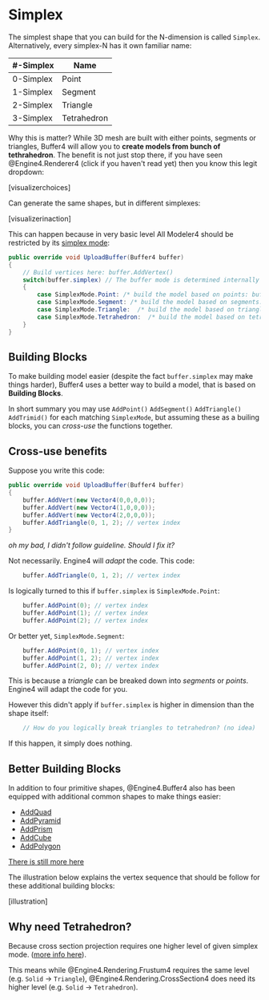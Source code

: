 # Simplex

The simplest shape that you can build for the N-dimension is called `Simplex`. Alternatively, every simplex-N has it own familiar name:

|#-Simplex|Name|
|---|---|
|0-Simplex|Point|
|1-Simplex|Segment|
|2-Simplex|Triangle|
|3-Simplex|Tetrahedron|

Why this is matter? While 3D mesh are built with either points, segments or triangles, Buffer4 will allow you to **create models from bunch of tethrahedron**. The benefit is not just stop there, if you have seen @Engine4.Renderer4 (click if you haven't read yet) then you know this legit dropdown:

[visualizerchoices]

Can generate the same shapes, but in different simplexes:

[visualizerinaction]

This can happen because in very basic level All Modeler4 should be restricted by its [simplex mode](xref:Engine4.Buffer4.simplex):

```c#
public override void UploadBuffer(Buffer4 buffer)
{
    // Build vertices here: buffer.AddVertex()
    switch(buffer.simplex) // The buffer mode is determined internally based on the selected visualization mode 
    {
        case SimplexMode.Point: /* build the model based on points: buffer.AddPoint() */ break;
        case SimplexMode.Segment: /* build the model based on segments: buffer.AddSegment() */ break;
        case SimplexMode.Triangle:  /* build the model based on triangles: buffer.AddTriangle() */ break;
        case SimplexMode.Tetrahedron:  /* build the model based on tetrahedrons: buffer.AddTrimid() */ break;
    }
}
```

## Building Blocks

To make building model easier (despite the fact `buffer.simplex` may make things harder), Buffer4 uses a better way to build a model, that is based on **Building Blocks**.

In short summary you may use `AddPoint()` `AddSegment()` `AddTriangle()` `AddTrimid()` for each matching `SimplexMode`, but assuming these as a builing blocks, you can *cross-use* the functions together.

## Cross-use benefits

Suppose you write this code:
```c#
public override void UploadBuffer(Buffer4 buffer)
{
    buffer.AddVert(new Vector4(0,0,0,0));
    buffer.AddVert(new Vector4(1,0,0,0));
    buffer.AddVert(new Vector4(2,0,0,0));
    buffer.AddTriangle(0, 1, 2); // vertex index
}
```
*oh my bad, I didn't follow guideline. Should I fix it?*

Not necessarily. Engine4 will *adapt* the code. This code:
```c#
    buffer.AddTriangle(0, 1, 2); // vertex index
```
Is logically turned to this if `buffer.simplex` is `SimplexMode.Point`:
```c#
    buffer.AddPoint(0); // vertex index
    buffer.AddPoint(1); // vertex index
    buffer.AddPoint(2); // vertex index
```
Or better yet, `SimplexMode.Segment`:
```c#
    buffer.AddPoint(0, 1); // vertex index
    buffer.AddPoint(1, 2); // vertex index
    buffer.AddPoint(2, 0); // vertex index
```
This is because a *triangle* can be breaked down into *segments* or *points*. Engine4 will adapt the code for you.

However this didn't apply if `buffer.simplex` is higher in dimension than the shape itself:
```c#
    // How do you logically break triangles to tetrahedron? (no idea)
```
If this happen, it simply does nothing.

## Better Building Blocks

In addition to four primitive shapes, @Engine4.Buffer4 also has been equipped with additional common shapes to make things easier:

+ [AddQuad](xref:Engine4.Buffer4.AddQuad(System.Int32,System.Int32,System.Int32,System.Int32))
+ [AddPyramid](xref:Engine4.Buffer4.AddPyramid(System.Int32,System.Int32,System.Int32,System.Int32,System.Int32))
+ [AddPrism](xref:Engine4.Buffer4.AddPrism(System.Int32,System.Int32,System.Int32,System.Int32,System.Int32,System.Int32))
+ [AddCube](xref:Engine4.Buffer4.AddCube(System.Int32,System.Int32,System.Int32,System.Int32,System.Int32,System.Int32,System.Int32,System.Int32))
+ [AddPolygon](xref:Engine4.Internal.Buffer4Extension.AddPolygon(Engine4.Buffer4,System.Int32[]))

[There is still more here](./sequencer.md)

The illustration below explains the vertex sequence that should be follow for these additional building blocks:

[illustration]

## Why need Tetrahedron?

Because cross section projection requires one higher level of given simplex mode. ([more info here](/manual/basics/4d/projection.md)).

This means while @Engine4.Rendering.Frustum4 requires the same level (e.g. `Solid` -> `Triangle`), @Engine4.Rendering.CrossSection4 does need its higher level (e.g. `Solid` -> `Tetrahedron`). 
